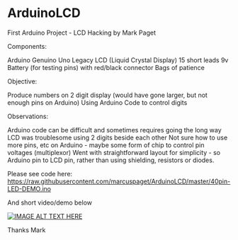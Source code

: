 # ArduinoLCD

First Arduino Project - LCD Hacking   by Mark Paget

Components:  

Arduino Genuino Uno
Legacy LCD (Liquid Crystal Display) 
15 short leads
9v Battery (for testing pins) with red/black connector
Bags of patience

Objective:  

Produce numbers on 2 digit display (would have gone larger, but not enough pins on Arduino)
Using Arduino Code to control digits

Observations:

Arduino code can be difficult and sometimes requires going the long way
LCD was troublesome using 2 digits beside each other
Not sure how to use more pins, etc on Arduino - maybe some form of chip to control pin voltages (multiplexor)
Went with straightforward layout for simplicity - so Arduino pin to LCD pin, rather than using shielding, resistors or diodes.

Please see code here: https://raw.githubusercontent.com/marcuspaget/ArduinoLCD/master/40pin-LED-DEMO.ino

And short video/demo below

[![IMAGE ALT TEXT HERE](https://img.youtube.com/vi/BLgR-naddKw/0.jpg)](https://youtu.be/BLgR-naddKw)

Thanks Mark
